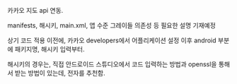 카카오 지도 api 연동.

manifests, 해시키, main.xml, 앱 수준 그레이들 의존성 등 필요한 설명 기재예정

상기 코드 적용 이전에, 카카오 developers에서 어플리케이션 설정 이후
android 부분에 패키지명, 해시키 입력부터.

해시키의 경우는, 직접 안드로이드 스튜디오에서 코드 입력하는 방법과
openssl을 통해서 받는 방법이 있는데, 전자를 추천함.
